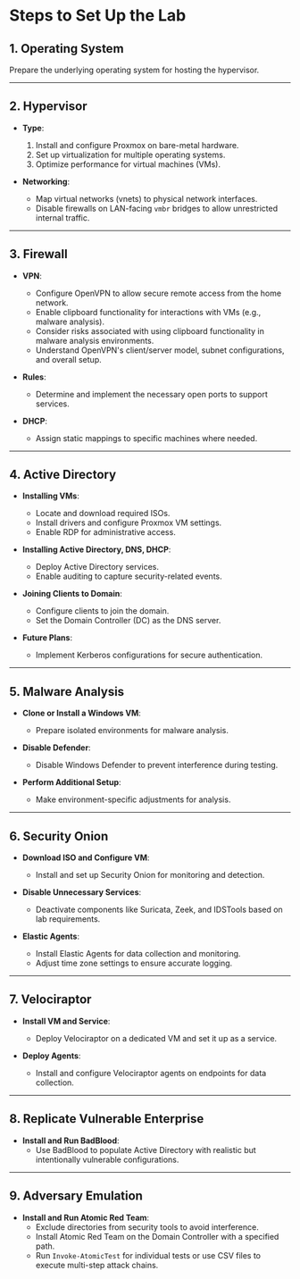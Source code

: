 # **Steps to Set Up the Lab**  

## **1. Operating System**  
Prepare the underlying operating system for hosting the hypervisor.  

---

## **2. Hypervisor**  

- **Type**:  
  1. Install and configure Proxmox on bare-metal hardware.  
  2. Set up virtualization for multiple operating systems.  
  3. Optimize performance for virtual machines (VMs).  

- **Networking**:  
  - Map virtual networks (vnets) to physical network interfaces.  
  - Disable firewalls on LAN-facing `vmbr` bridges to allow unrestricted internal traffic.  

---

## **3. Firewall**  

- **VPN**:  
  - Configure OpenVPN to allow secure remote access from the home network.  
  - Enable clipboard functionality for interactions with VMs (e.g., malware analysis).  
  - Consider risks associated with using clipboard functionality in malware analysis environments.  
  - Understand OpenVPN's client/server model, subnet configurations, and overall setup.  

- **Rules**:  
  - Determine and implement the necessary open ports to support services.  

- **DHCP**:  
  - Assign static mappings to specific machines where needed.  

---

## **4. Active Directory**  

- **Installing VMs**:  
  - Locate and download required ISOs.  
  - Install drivers and configure Proxmox VM settings.  
  - Enable RDP for administrative access.  

- **Installing Active Directory, DNS, DHCP**:  
  - Deploy Active Directory services.  
  - Enable auditing to capture security-related events.  

- **Joining Clients to Domain**:  
  - Configure clients to join the domain.  
  - Set the Domain Controller (DC) as the DNS server.  

- **Future Plans**:  
  - Implement Kerberos configurations for secure authentication.  

---

## **5. Malware Analysis**  

- **Clone or Install a Windows VM**:  
  - Prepare isolated environments for malware analysis.  

- **Disable Defender**:  
  - Disable Windows Defender to prevent interference during testing.  

- **Perform Additional Setup**:  
  - Make environment-specific adjustments for analysis.  

---

## **6. Security Onion**  

- **Download ISO and Configure VM**:  
  - Install and set up Security Onion for monitoring and detection.  

- **Disable Unnecessary Services**:  
  - Deactivate components like Suricata, Zeek, and IDSTools based on lab requirements.  

- **Elastic Agents**:  
  - Install Elastic Agents for data collection and monitoring.  
  - Adjust time zone settings to ensure accurate logging.  

---

## **7. Velociraptor**  

- **Install VM and Service**:  
  - Deploy Velociraptor on a dedicated VM and set it up as a service.  

- **Deploy Agents**:  
  - Install and configure Velociraptor agents on endpoints for data collection.  

---

## **8. Replicate Vulnerable Enterprise**  

- **Install and Run BadBlood**:  
  - Use BadBlood to populate Active Directory with realistic but intentionally vulnerable configurations.  

---

## **9. Adversary Emulation**  

- **Install and Run Atomic Red Team**:  
  - Exclude directories from security tools to avoid interference.  
  - Install Atomic Red Team on the Domain Controller with a specified path.  
  - Run `Invoke-AtomicTest` for individual tests or use CSV files to execute multi-step attack chains.  
